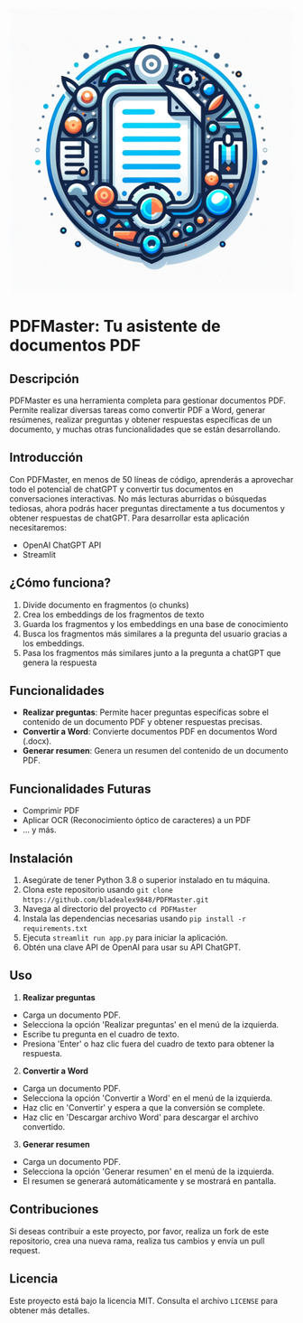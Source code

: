 ![Logo de PDFMaster](https://raw.githubusercontent.com/bladealex9848/PDFMaster/main/img/logo.png)

# PDFMaster: Tu asistente de documentos PDF

## Descripción

PDFMaster es una herramienta completa para gestionar documentos PDF. Permite realizar diversas tareas como convertir PDF a Word, generar resúmenes, realizar preguntas y obtener respuestas específicas de un documento, y muchas otras funcionalidades que se están desarrollando.

## Introducción

Con PDFMaster, en menos de 50 líneas de código, aprenderás a aprovechar todo el potencial de chatGPT y convertir tus documentos en conversaciones interactivas. No más lecturas aburridas o búsquedas tediosas, ahora podrás hacer preguntas directamente a tus documentos y obtener respuestas de chatGPT. Para desarrollar esta aplicación necesitaremos:

- OpenAI ChatGPT API
- Streamlit

## ¿Cómo funciona?

1. Divide documento en fragmentos (o chunks)
2. Crea los embeddings de los fragmentos de texto
3. Guarda los fragmentos y los embeddings en una base de conocimiento
4. Busca los fragmentos más similares a la pregunta del usuario gracias a los embeddings.
5. Pasa los fragmentos más similares junto a la pregunta a chatGPT que genera la respuesta

## Funcionalidades

- **Realizar preguntas**: Permite hacer preguntas específicas sobre el contenido de un documento PDF y obtener respuestas precisas.
- **Convertir a Word**: Convierte documentos PDF en documentos Word (.docx).
- **Generar resumen**: Genera un resumen del contenido de un documento PDF.

## Funcionalidades Futuras

- Comprimir PDF
- Aplicar OCR (Reconocimiento óptico de caracteres) a un PDF
- ... y más.

## Instalación

1. Asegúrate de tener Python 3.8 o superior instalado en tu máquina.
2. Clona este repositorio usando `git clone https://github.com/bladealex9848/PDFMaster.git`
3. Navega al directorio del proyecto `cd PDFMaster`
4. Instala las dependencias necesarias usando `pip install -r requirements.txt`
5. Ejecuta `streamlit run app.py` para iniciar la aplicación.
6. Obtén una clave API de OpenAI para usar su API ChatGPT.

## Uso

1. **Realizar preguntas**

- Carga un documento PDF.
- Selecciona la opción 'Realizar preguntas' en el menú de la izquierda.
- Escribe tu pregunta en el cuadro de texto.
- Presiona 'Enter' o haz clic fuera del cuadro de texto para obtener la respuesta.

2. **Convertir a Word**

- Carga un documento PDF.
- Selecciona la opción 'Convertir a Word' en el menú de la izquierda.
- Haz clic en 'Convertir' y espera a que la conversión se complete.
- Haz clic en 'Descargar archivo Word' para descargar el archivo convertido.

3. **Generar resumen**

- Carga un documento PDF.
- Selecciona la opción 'Generar resumen' en el menú de la izquierda.
- El resumen se generará automáticamente y se mostrará en pantalla.

## Contribuciones

Si deseas contribuir a este proyecto, por favor, realiza un fork de este repositorio, crea una nueva rama, realiza tus cambios y envía un pull request.

## Licencia

Este proyecto está bajo la licencia MIT. Consulta el archivo `LICENSE` para obtener más detalles.
